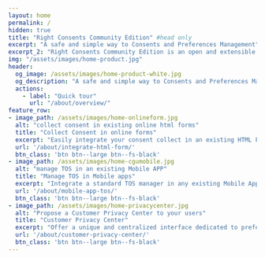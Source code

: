 ```yaml
---
layout: home
permalink: /
hidden: true
title: "Right Consents Community Edition" #head only
excerpt: "A safe and simple way to Consents and Preferences Management"
excerpt_2: "Right Consents Community Edition is an open and extensible platform to manage consents and preferences.<br/> It aims to provide any organisation with a complete yet simple easy-to-implement solution for <b>collecting</b>, <b>storing</b>, <b>analysing</b> and <b>using</b> users' consents and preferences."
img: "/assets/images/home-product.jpg"
header:
  og_image: /assets/images/home-product-white.jpg
  og_description: "A safe and simple way to Consents and Preferences Management"
  actions:
    - label: "Quick tour"
      url: "/about/overview/"
feature_row:
- image_path: /assets/images/home-onlineform.jpg
  alt: "collect consent in existing online html forms"
  title: "Collect Consent in online forms"
  excerpt: "Easily integrate your consent collect in an existing HTML Form with a few lines of javascript."
  url: '/about/integrate-html-form/'
  btn_class: 'btn btn--large btn--fs-black'
- image_path: /assets/images/home-cgumobile.jpg
  alt: "manage TOS in an existing Mobile APP"
  title: "Manage TOS in Mobile apps"
  excerpt: "Integrate a standard TOS manager in any existing Mobile App using our API or the dedicated SDK."
  url: '/about/mobile-app-tos/'
  btn_class: 'btn btn--large btn--fs-black'
- image_path: /assets/images/home-privacycenter.jpg
  alt: "Propose a Customer Privacy Center to your users"
  title: "Customer Privacy Center"
  excerpt: "Offer a unique and centralized interface dedicated to preferences & consents to your users."
  url: '/about/customer-privacy-center/'
  btn_class: 'btn btn--large btn--fs-black'
---
```

